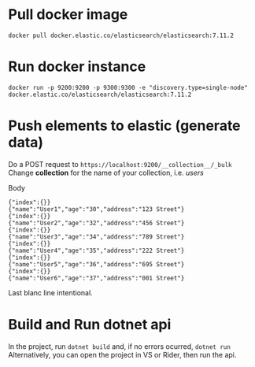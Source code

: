 # Pull docker image
```
docker pull docker.elastic.co/elasticsearch/elasticsearch:7.11.2
```
# Run docker instance
```
docker run -p 9200:9200 -p 9300:9300 -e "discovery.type=single-node" docker.elastic.co/elasticsearch/elasticsearch:7.11.2
```

# Push elements to elastic (generate data)
Do a POST request to `https://localhost:9200/__collection__/_bulk`
Change __collection__ for the name of your collection, i.e. _users_

Body
```
{"index":{}}
{"name":"User1","age":"30","address":"123 Street"}
{"index":{}}
{"name":"User2","age":"32","address":"456 Street"}
{"index":{}}
{"name":"User3","age":"34","address":"789 Street"}
{"index":{}}
{"name":"User4","age":"35","address":"222 Street"}
{"index":{}}
{"name":"User5","age":"36","address":"695 Street"}
{"index":{}}
{"name":"User6","age":"37","address":"001 Street"}

```
Last blanc line intentional.

# Build and Run dotnet api
In the project, run `dotnet build` and, if no errors ocurred, `dotnet run`
Alternatively, you can open the project in VS or Rider, then run the api.
